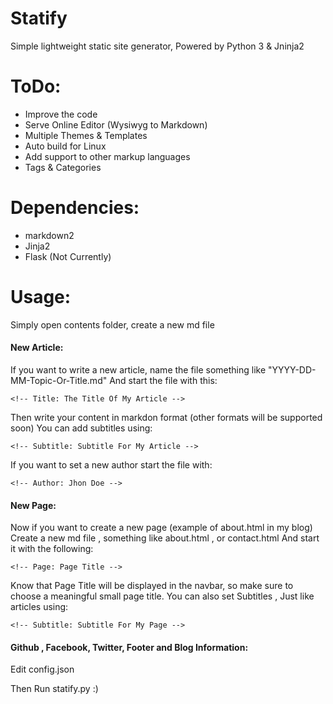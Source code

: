 # Statify
Simple lightweight static site generator, Powered by Python 3 &amp; Jninja2

# ToDo:
* Improve the code
* Serve Online Editor (Wysiwyg to Markdown)
* Multiple Themes & Templates
* Auto build for Linux
* Add support to other markup languages
* Tags & Categories

# Dependencies:
* markdown2
* Jinja2
* Flask (Not Currently)

# Usage:
Simply open contents folder, create a new md file
#### New Article:
If you want to write a new article, name the file something like "YYYY-DD-MM-Topic-Or-Title.md"
And start the file with this: 

    <!-- Title: The Title Of My Article -->
	
Then write your content in markdon format (other formats will be supported soon)
You can add subtitles using:

	<!-- Subtitle: Subtitle For My Article -->

If you want to set a new author start the file with:

	<!-- Author: Jhon Doe -->

#### New Page:
Now if you want to create a new page (example of about.html in my blog)
Create a new md file , something like about.html , or contact.html
And start it with the following: 

	<!-- Page: Page Title -->
	
Know that Page Title will be displayed in the navbar, so make sure to choose a meaningful small page title.
You can also set Subtitles , Just like articles using:

	<!-- Subtitle: Subtitle For My Page -->
	
#### Github , Facebook, Twitter, Footer and Blog Information: 
Edit config.json

Then Run statify.py :)
